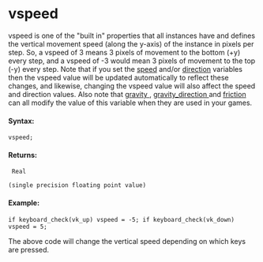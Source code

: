 # vspeed

vspeed is one of the "built in" properties that all instances have and
defines the vertical movement speed (along the y-axis) of the instance
in pixels per step. So, a vspeed of 3 means 3 pixels of movement to the
bottom (+y) every step, and a vspeed of -3 would mean 3 pixels of
movement to the top (-y) every step. Note that if you set the
[speed](speed) and/or [direction](direction) variables then the
vspeed value will be updated automatically to reflect these changes, and
likewise, changing the vspeed value will also affect the speed and
direction values. Also note that [ gravity ](gravity) , [
gravity_direction ](gravity_direction) and [ friction
](friction) can all modify the value of this variable when they are
used in your games.

#### Syntax:

``` gml
vspeed;
```

#### Returns:

``` gml
 Real

(single precision floating point value)
```

#### Example:

``` gml
if keyboard_check(vk_up) vspeed = -5; if keyboard_check(vk_down) vspeed = 5;
```

The above code will change the vertical speed depending on which keys
are pressed.

